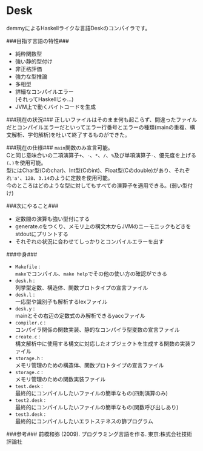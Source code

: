 Desk
==========
demmyによるHaskellライクな言語Deskのコンパイラです。

###目指す言語の特性###
+ 純粋関数型
+ 強い静的型付け
+ 非正格評価
+ 強力な型推論
+ 多相型
+ 詳細なコンパイルエラー  
(それってHaskellじゃ...)
+ JVM上で動くバイトコードを生成

###現在の状況###
正しいファイルはそのまま何も起こらず、間違ったファイルだとコンパイルエラーだといってエラー行番号とエラーの種類(mainの重複、構文解析、字句解析)を吐いて終了するものができた。

###現在の仕様###
`main`関数のみ宣言可能。  
Cと同じ意味合いの二項演算子`+`、`-`、`*`、`/`、`%`及び単項演算子`-`、優先度を上げる`(`、`)`を使用可能。  
型にはChar型(Cのchar)、Int型(Cのint)、Float型(Cのdouble)があり、それぞれ`'a'`、`128`、`3.14`のように定数を使用可能。  
今のところはどのような型に対してもすべての演算子を適用できる。(弱い型付け)

###次にやること###
+ 定数間の演算も強い型付にする
+ generate.cをつくり、メモリ上の構文木からJVMのニーモニックもどきをstdoutにプリントする
+ それぞれの状況に合わせてしっかりとコンパイルエラーを出す

###中身###
+ `Makefile` :  
`make`でコンパイル、`make help`でその他の使い方の確認ができる
+ `desk.h` :  
列挙型定数、構造体、関数プロトタイプの宣言ファイル
+ `desk.l` :  
一応型や識別子も解析するlexファイル
+ `desk.y` :  
mainとその右辺の定数式のみ解析できるyaccファイル
+ `compiler.c` :  
コンパイラ関係の関数実装、静的なコンパイラ型変数の宣言ファイル
+ `create.c` :  
構文解析中に使用する構文に対応したオブジェクトを生成する関数の実装ファイル
+ `storage.h` :  
メモリ管理のための構造体、関数プロトタイプの宣言ファイル
+ `storage.c` :  
メモリ管理のための関数実装ファイル
+ `test.desk` :  
最終的にコンパイルしたいファイルの簡単なもの(四則演算のみ)
+ `test2.desk` :  
最終的にコンパイルしたいファイルの簡単なもの(関数呼び出しあり)
+ `test3.desk` :  
最終的にコンパイルしたいエラトステネスの篩プログラム

###参考###
前橋和弥 (2009). プログラミング言語を作る. 東京:株式会社技術評論社
